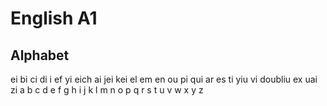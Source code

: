 # English A1

## Alphabet
ei bi ci di i ef yi eich ai jei kei el em en ou pi qui ar es ti yiu vi doubliu ex uai zi
a  b  c  d  e f  g  h    i  j   k   l  m  n  o  p   q  r  s   t u   v   w      x   y  z   